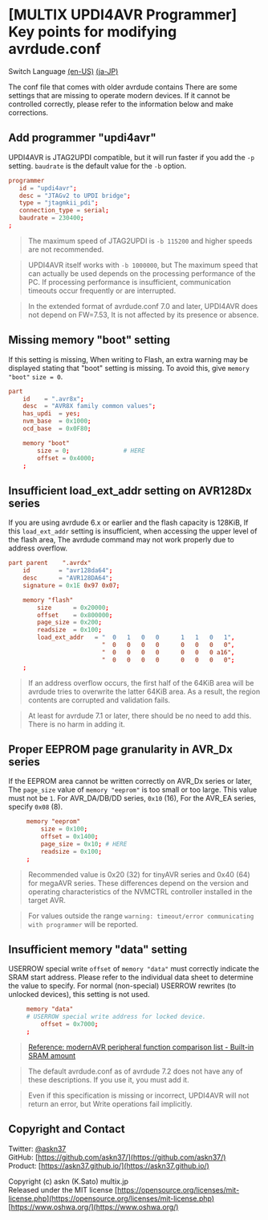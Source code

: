 # [MULTIX UPDI4AVR Programmer] Key points for modifying avrdude.conf

Switch Language [(en-US)](2_Configuration_en.html) [(ja-JP)](2_Configuration.html)

The conf file that comes with older avrdude contains
There are some settings that are missing to operate modern devices.
If it cannot be controlled correctly, please refer to the information below and make corrections.

## Add programmer "updi4avr"

UPDI4AVR is JTAG2UPDI compatible, but it will run faster if you add the `-p` setting.
`baudrate` is the default value for the `-b` option.

```conf
programmer
   id = "updi4avr";
   desc = "JTAGv2 to UPDI bridge";
   type = "jtagmkii_pdi";
   connection_type = serial;
   baudrate = 230400;
;
```

> The maximum speed of JTAG2UPDI is `-b 115200` and higher speeds are not recommended.

> UPDI4AVR itself works with `-b 1000000`, but
The maximum speed that can actually be used depends on the processing performance of the PC.
If processing performance is insufficient, communication timeouts occur frequently or are interrupted.

> In the extended format of avrdude.conf 7.0 and later,
UPDI4AVR does not depend on FW=7.53,
It is not affected by its presence or absence.

## Missing memory "boot" setting

If this setting is missing,
When writing to Flash, an extra warning may be displayed stating that "boot" setting is missing.
To avoid this, give `memory "boot"` `size = 0`.

```conf
part
    id    = ".avr8x";
    desc  = "AVR8X family common values";
    has_updi  = yes;
    nvm_base  = 0x1000;
    ocd_base  = 0x0F80;

    memory "boot"
        size = 0;               # HERE
        offset = 0x4000;
    ;
```

## Insufficient load_ext_addr setting on AVR128Dx series

If you are using avrdude 6.x or earlier and the flash capacity is 128KiB,
If this `load_ext_addr` setting is insufficient, when accessing the upper level of the flash area,
The avrdude command may not work properly due to address overflow.

```conf
part parent    ".avrdx"
    id        = "avr128da64";
    desc      = "AVR128DA64";
    signature = 0x1E 0x97 0x07;

    memory "flash"
        size      = 0x20000;
        offset    = 0x800000;
        page_size = 0x200;
        readsize  = 0x100;
        load_ext_addr   = "  0   1   0   0      1   1   0   1",
                          "  0   0   0   0      0   0   0   0",
                          "  0   0   0   0      0   0   0 a16",
                          "  0   0   0   0      0   0   0   0";
    ;
```

> If an address overflow occurs, the first half of the 64KiB area will be
avrdude tries to overwrite the latter 64KiB area.
As a result, the region contents are corrupted and validation fails.

> At least for avrdude 7.1 or later, there should be no need to add this.
There is no harm in adding it.

## Proper EEPROM page granularity in AVR_Dx series

If the EEPROM area cannot be written correctly on AVR_Dx series or later,
The `page_size` value of `memory "eeprom"` is too small or too large.
This value must not be `1`.
For AVR_DA/DB/DD series, `0x10` (16),
For the AVR_EA series, specify `0x08` (8).

```conf
     memory "eeprom"
         size = 0x100;
         offset = 0x1400;
         page_size = 0x10; # HERE
         readsize = 0x100;
     ;
```

> Recommended value is 0x20 (32) for tinyAVR series and 0x40 (64) for megaAVR series.
> These differences depend on the version and operating characteristics of the NVMCTRL controller installed in the target AVR.

> For values outside the range
`warning: timeout/error communicating with programmer`
will be reported.

## Insufficient memory "data" setting

USERROW special write
`offset` of `memory "data"` must correctly indicate the SRAM start address.
Please refer to the individual data sheet to determine the value to specify.
For normal (non-special) USERROW rewrites (to unlocked devices), this setting is not used.

```conf
     memory "data"
     # USERROW special write address for locked device.
         offset = 0x7000;
     ;
```

> [Reference: modernAVR peripheral function comparison list - Built-in SRAM amount](https://github.com/askn37/askn37.github.io/wiki/Peripheral#%E5%86%85%E8%94%B5sram%E9%87%8F%E7%9B%AE)

> The default avrdude.conf as of avrdude 7.2 does not have any of these descriptions.
If you use it, you must add it.

> Even if this specification is missing or incorrect, UPDI4AVR will not return an error, but
Write operations fail implicitly.

## Copyright and Contact

Twitter: [@askn37](https://twitter.com/askn37) \
GitHub: [https://github.com/askn37/](https://github.com/askn37/) \
Product: [https://askn37.github.io/](https://askn37.github.io/)

Copyright (c) askn (K.Sato) multix.jp \
Released under the MIT license
[https://opensource.org/licenses/mit-license.php](https://opensource.org/licenses/mit-license.php) \
[https://www.oshwa.org/](https://www.oshwa.org/)
